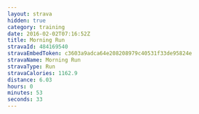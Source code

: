 ```yaml
---
layout: strava
hidden: true
category: training
date: 2016-02-02T07:16:52Z
title: Morning Run
stravaId: 484169540
stravaEmbedToken: c3603a9adca64e208208979c40531f33de95824e
stravaName: Morning Run
stravaType: Run
stravaCalories: 1162.9
distance: 6.03
hours: 0
minutes: 53
seconds: 33
---
```

